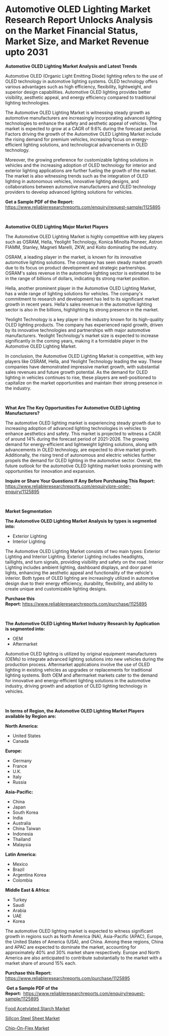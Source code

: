 <p><h1>Automotive OLED Lighting Market Research Report Unlocks Analysis on the Market Financial Status, Market Size, and Market Revenue upto 2031</h1></p><p><strong>Automotive OLED Lighting Market Analysis and Latest Trends</strong></p>
<p><p>Automotive OLED (Organic Light Emitting Diode) lighting refers to the use of OLED technology in automotive lighting systems. OLED technology offers various advantages such as high efficiency, flexibility, lightweight, and superior design capabilities. Automotive OLED lighting provides better visibility, aesthetic appeal, and energy efficiency compared to traditional lighting technologies.</p><p>The Automotive OLED Lighting Market is witnessing steady growth as automotive manufacturers are increasingly incorporating advanced lighting technologies to enhance the safety and aesthetic appeal of vehicles. The market is expected to grow at a CAGR of 9.6% during the forecast period. Factors driving the growth of the Automotive OLED Lighting Market include the rising demand for premium vehicles, increasing focus on energy-efficient lighting solutions, and technological advancements in OLED technology.</p><p>Moreover, the growing preference for customizable lighting solutions in vehicles and the increasing adoption of OLED technology for interior and exterior lighting applications are further fueling the growth of the market. The market is also witnessing trends such as the integration of OLED lighting in autonomous vehicles, innovative lighting designs, and collaborations between automotive manufacturers and OLED technology providers to develop advanced lighting solutions for vehicles.</p></p>
<p><strong>Get a Sample PDF of the Report:&nbsp;</strong> <a href="https://www.reliableresearchreports.com/enquiry/request-sample/1125895">https://www.reliableresearchreports.com/enquiry/request-sample/1125895</a></p>
<p>&nbsp;</p>
<p><strong>Automotive OLED Lighting Major Market Players</strong></p>
<p><p>The Automotive OLED Lighting Market is highly competitive with key players such as OSRAM, Hella, Yeolight Technology, Konica Minolta Pioneer, Astron FIAMM, Stanley, Magneti Marelli, ZKW, and Koito dominating the industry.</p><p>OSRAM, a leading player in the market, is known for its innovative automotive lighting solutions. The company has seen steady market growth due to its focus on product development and strategic partnerships. OSRAM's sales revenue in the automotive lighting sector is estimated to be in the range of billions of dollars, indicating its strong market position.</p><p>Hella, another prominent player in the Automotive OLED Lighting Market, has a wide range of lighting solutions for vehicles. The company's commitment to research and development has led to its significant market growth in recent years. Hella's sales revenue in the automotive lighting sector is also in the billions, highlighting its strong presence in the market.</p><p>Yeolight Technology is a key player in the industry known for its high-quality OLED lighting products. The company has experienced rapid growth, driven by its innovative technologies and partnerships with major automotive manufacturers. Yeolight Technology's market size is expected to increase significantly in the coming years, making it a formidable player in the Automotive OLED Lighting Market.</p><p>In conclusion, the Automotive OLED Lighting Market is competitive, with key players like OSRAM, Hella, and Yeolight Technology leading the way. These companies have demonstrated impressive market growth, with substantial sales revenues and future growth potential. As the demand for OLED lighting in vehicles continues to rise, these players are well-positioned to capitalize on the market opportunities and maintain their strong presence in the industry.</p></p>
<p>&nbsp;</p>
<p><strong>What Are The Key Opportunities For Automotive OLED Lighting Manufacturers?</strong></p>
<p><p>The automotive OLED lighting market is experiencing steady growth due to increasing adoption of advanced lighting technologies in vehicles to enhance aesthetics and safety. This market is projected to witness a CAGR of around 14% during the forecast period of 2021-2026. The growing demand for energy-efficient and lightweight lighting solutions, along with advancements in OLED technology, are expected to drive market growth. Additionally, the rising trend of autonomous and electric vehicles further propels the demand for OLED lighting in the automotive sector. Overall, the future outlook for the automotive OLED lighting market looks promising with opportunities for innovation and expansion.</p></p>
<p><strong>Inquire or Share Your Questions If Any Before Purchasing This Report:</strong> <a href="https://www.reliableresearchreports.com/enquiry/pre-order-enquiry/1125895">https://www.reliableresearchreports.com/enquiry/pre-order-enquiry/1125895</a></p>
<p>&nbsp;</p>
<p><strong>Market Segmentation</strong></p>
<p><strong>The Automotive OLED Lighting Market Analysis by types is segmented into:</strong></p>
<p><ul><li>Exterior Lighting</li><li>Interior Lighting</li></ul></p>
<p><p>The Automotive OLED Lighting Market consists of two main types: Exterior Lighting and Interior Lighting. Exterior Lighting includes headlights, taillights, and turn signals, providing visibility and safety on the road. Interior Lighting includes ambient lighting, dashboard displays, and door panel lights, enhancing the aesthetic appeal and functionality of the vehicle's interior. Both types of OLED lighting are increasingly utilized in automotive design due to their energy efficiency, durability, flexibility, and ability to create unique and customizable lighting designs.</p></p>
<p><strong>Purchase this Report:&nbsp;</strong><a href="https://www.reliableresearchreports.com/purchase/1125895">https://www.reliableresearchreports.com/purchase/1125895</a></p>
<p>&nbsp;</p>
<p><strong>The Automotive OLED Lighting Market Industry Research by Application is segmented into:</strong></p>
<p><ul><li>OEM</li><li>Aftermarket</li></ul></p>
<p><p>Automotive OLED lighting is utilized by original equipment manufacturers (OEMs) to integrate advanced lighting solutions into new vehicles during the production process. Aftermarket applications involve the use of OLED lighting in existing vehicles as upgrades or replacements for traditional lighting systems. Both OEM and aftermarket markets cater to the demand for innovative and energy-efficient lighting solutions in the automotive industry, driving growth and adoption of OLED lighting technology in vehicles.</p></p>
<p>&nbsp;</p>
<p><strong>In terms of Region, the Automotive OLED Lighting Market Players available by Region are:</strong></p>
<p>
    <p> <strong> North America: </strong>
        <ul>
            <li>United States</li>
            <li>Canada</li>
        </ul>
        </p> 
    <p> <strong> Europe: </strong>
        <ul>
            <li>Germany</li>
            <li>France</li>
            <li>U.K.</li>
            <li>Italy</li>
            <li>Russia</li>
        </ul>
        </p> 
    <p> <strong> Asia-Pacific: </strong>
        <ul>
            <li>China</li>
            <li>Japan</li>
            <li>South Korea</li>
            <li>India</li>
            <li>Australia</li>
            <li>China Taiwan</li>
            <li>Indonesia</li>
            <li>Thailand</li>
            <li>Malaysia</li>
        </ul>
        </p> 
    <p> <strong> Latin America: </strong>
        <ul>
            <li>Mexico</li>
            <li>Brazil</li>
            <li>Argentina Korea</li>
            <li>Colombia</li>
        </ul>
        </p> 
    <p> <strong> Middle East & Africa: </strong>
        <ul>
            <li>Turkey</li>
            <li>Saudi</li>
            <li>Arabia</li>
            <li>UAE</li>
            <li>Korea</li>
        </ul>
    </p>
    </p>
<p><p>The automotive OLED lighting market is expected to witness significant growth in regions such as North America (NA), Asia-Pacific (APAC), Europe, the United States of America (USA), and China. Among these regions, China and APAC are expected to dominate the market, accounting for approximately 40% and 30% market share respectively. Europe and North America are also anticipated to contribute substantially to the market with a market share of around 15% each.</p></p>
<p><strong>Purchase this Report: </strong><a href="https://www.reliableresearchreports.com/purchase/1125895">https://www.reliableresearchreports.com/purchase/1125895</a></p>
<p>&nbsp;<strong>Get a Sample PDF of the Report:&nbsp;&nbsp;</strong><a href="https://www.reliableresearchreports.com/enquiry/request-sample/1125895">https://www.reliableresearchreports.com/enquiry/request-sample/1125895</a></p>
<p><strong></strong></p>
<p><p><a href="https://view.publitas.com/reportprime-1/food-acetylated-starch-market-research-report-provides-thorough-industry-overview-which-offers-an-in-depth-analysis-of-product-trends-and-new-market-divisions/">Food Acetylated Starch Market</a></p><p><a href="https://view.publitas.com/reportprime-1/sillcon-steel-sheet-market-size-growth-and-forecast-from-2023-2030/">Sillcon Steel Sheet Market</a></p><p><a href="https://view.publitas.com/reportprime-1/insights-into-chip-on-flex-market-size-analysing-market-share-trends-and-growth-from-2023-to-2030/">Chip-On-Flex Market</a></p></p>